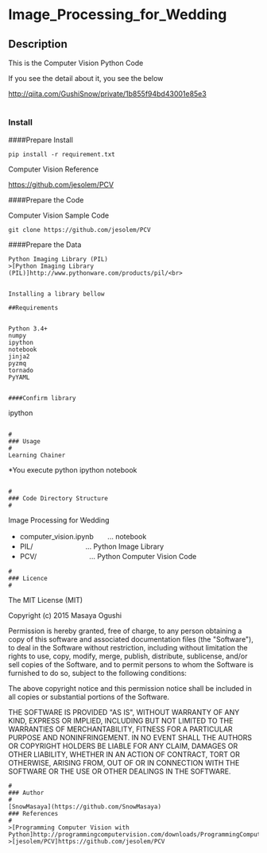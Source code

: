 Image_Processing_for_Wedding
====

## Description
This is the Computer Vision Python Code 

If you see the detail about it, you see the below<br> 

http://qiita.com/GushiSnow/private/1b855f94bd43001e85e3

#
### Install

####Prepare Install

```
pip install -r requirement.txt 
```

Computer Vision Reference

https://github.com/jesolem/PCV

####Prepare the Code

Computer Vision Sample Code

```
git clone https://github.com/jesolem/PCV
```

####Prepare the Data

```
Python Imaging Library (PIL)
>[Python Imaging Library (PIL)]http://www.pythonware.com/products/pil/<br>


Installing a library bellow

##Requirements


```
    Python 3.4+
	numpy
    ipython
    notebook
    jinja2
    pyzmq
    tornado
    PyYAML
```

####Confirm library

```
ipython
```

#
### Usage 
#
Learning Chainer

```
*You execute python 
ipython notebook
```

#
### Code Directory Structure 
#
```
Image Processing for Wedding
  - computer_vision.ipynb　　... notebook
  - PIL/ 　　　　　　　      ... Python Image Library
  - PCV/ 　　　　　　　      ... Python Computer Vision Code
```
#
### Licence
#
```
The MIT License (MIT)

Copyright (c) 2015 Masaya Ogushi

Permission is hereby granted, free of charge, to any person obtaining a copy
of this software and associated documentation files (the "Software"), to deal
in the Software without restriction, including without limitation the rights
to use, copy, modify, merge, publish, distribute, sublicense, and/or sell
copies of the Software, and to permit persons to whom the Software is
furnished to do so, subject to the following conditions:

The above copyright notice and this permission notice shall be included in
all copies or substantial portions of the Software.

THE SOFTWARE IS PROVIDED "AS IS", WITHOUT WARRANTY OF ANY KIND, EXPRESS OR
IMPLIED, INCLUDING BUT NOT LIMITED TO THE WARRANTIES OF MERCHANTABILITY,
FITNESS FOR A PARTICULAR PURPOSE AND NONINFRINGEMENT. IN NO EVENT SHALL THE
AUTHORS OR COPYRIGHT HOLDERS BE LIABLE FOR ANY CLAIM, DAMAGES OR OTHER
LIABILITY, WHETHER IN AN ACTION OF CONTRACT, TORT OR OTHERWISE, ARISING FROM,
OUT OF OR IN CONNECTION WITH THE SOFTWARE OR THE USE OR OTHER DEALINGS IN
THE SOFTWARE.
```
#
### Author
#
[SnowMasaya](https://github.com/SnowMasaya)
### References 
#
>[Programming Computer Vision with Python]http://programmingcomputervision.com/downloads/ProgrammingComputerVision_CCdraft.pdf<br>
>[jesolem/PCV]https://github.com/jesolem/PCV
